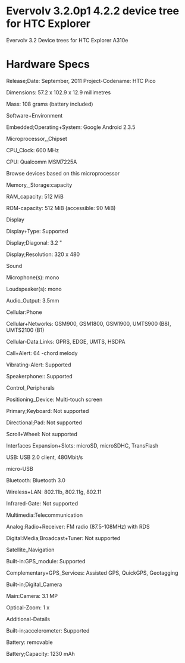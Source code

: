 Evervolv 3.2.0p1 4.2.2 device tree for HTC Explorer
===================================

Evervolv 3.2 Device trees for HTC Explorer A310e

Hardware Specs
==============
Release;Date:	 September, 2011
Project-Codename:	 HTC Pico 

Dimensions:	 57.2 x 102.9 x 12.9 millimetres

Mass:	 108 grams (battery included)

Software+Environment

Embedded;Operating+System:	 Google Android 2.3.5

Microprocessor,_Chipset

CPU_Clock:	 600 MHz

CPU:	 Qualcomm MSM7225A 

Browse devices based on this microprocessor

Memory,_Storage:capacity

RAM_capacity:	 512 MiB

ROM-capacity:	 512 MiB (accessible: 90 MiB)

Display

Display+Type:	 Supported

Display;Diagonal:	 3.2 "

Display;Resolution:	 320 x 480

Sound

Microphone(s):	 mono

Loudspeaker(s):	 mono

Audio_Output:	 3.5mm

Cellular:Phone

Cellular+Networks:	 GSM900, GSM1800, GSM1900, UMTS900 (B8), UMTS2100 (B1)

Cellular-Data:Links:	 GPRS, EDGE, UMTS, HSDPA

Call+Alert:	 64 -chord melody

Vibrating-Alert:	 Supported

Speakerphone::	 Supported

Control_Peripherals

Positioning_Device:	 Multi-touch screen

Primary;Keyboard:	 Not supported

Directional;Pad:	 Not supported

Scroll+Wheel:	 Not supported

Interfaces
Expansion+Slots:	 microSD, microSDHC, TransFlash

USB:	 USB 2.0 client, 480Mbit/s

micro-USB

Bluetooth:	 Bluetooth 3.0

Wireless+LAN:	 802.11b, 802.11g, 802.11

Infrared-Gate:	 Not supported

Multimedia:Telecommunication

Analog:Radio+Receiver:	 FM radio (87.5-108MHz) with RDS

Digital:Media;Broadcast+Tuner:	 Not supported

Satellite_Navigation

Built-in:GPS_module:	 Supported

Complementary+GPS_Services:	 Assisted GPS, QuickGPS, Geotagging

Built-in;Digital_Camera

Main:Camera:	 3.1 MP

Optical-Zoom:	 1 x

Additional-Details

Built-in;accelerometer:	 Supported

Battery:	 removable

Battery;Capacity:	 1230 mAh
